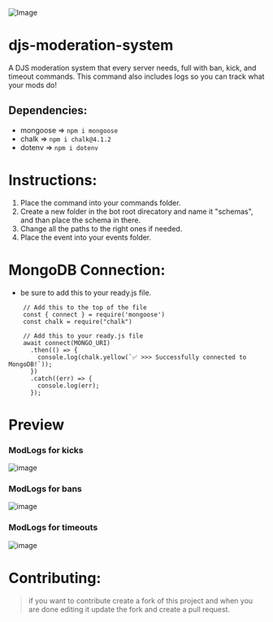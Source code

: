 ![Image](https://cdn.discordapp.com/attachments/1007859633400053863/1010219528325709915/lunars-mod-sys.jpg)
# djs-moderation-system
A DJS moderation system that every server needs, full with ban, kick, and timeout commands. This command also includes logs so you can track what your mods do!

## Dependencies:
-  mongoose => `npm i mongoose`
-  chalk => `npm i chalk@4.1.2`
-  dotenv => `npm i dotenv`

# Instructions:
1) Place the command into your commands folder.
2) Create a new folder in the bot root direcatory and name it "schemas", and than place the schema in there.
3) Change all the paths to the right ones if needed.
4) Place the event into your events folder.

# MongoDB Connection:
- be sure to add this to your ready.js file.
```
    // Add this to the top of the file
    const { connect } = require('mongoose')
    const chalk = require("chalk")
    
    // Add this to your ready.js file
    await connect(MONGO_URI)
      .then(() => {
        console.log(chalk.yellow(`✅ >>> Successfully connected to MongoDB!`));
      })
      .catch((err) => {
        console.log(err);
      });
```

# Preview

### ModLogs for kicks
![image](https://user-images.githubusercontent.com/91988772/185661831-8bd66a19-c44a-4d35-9390-7c26077aee47.png)
### ModLogs for bans
![image](https://user-images.githubusercontent.com/91988772/185662141-87a9799d-3124-450d-a383-2a53f8830726.png)
### ModLogs for timeouts
![image](https://user-images.githubusercontent.com/91988772/185662407-3587b9dc-9e85-42b7-a682-ce36fa70b950.png)

# Contributing:
> if you want to contribute create a fork of this project and when you are done editing it update the fork and create a pull request.

